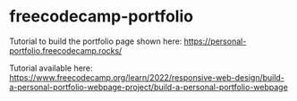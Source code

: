 # freecodecamp-portfolio
Tutorial to build the portfolio page shown here: https://personal-portfolio.freecodecamp.rocks/

Tutorial available here: https://www.freecodecamp.org/learn/2022/responsive-web-design/build-a-personal-portfolio-webpage-project/build-a-personal-portfolio-webpage
